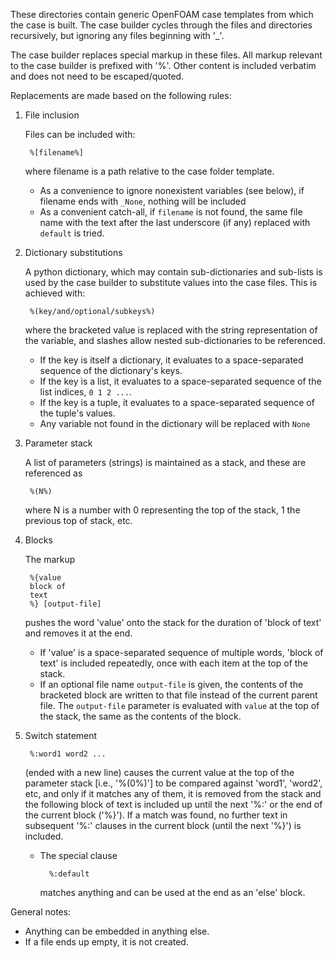 These directories contain generic OpenFOAM case templates 
from which the case is built. The case builder cycles through the
files and directories recursively, but ignoring
any files beginning with '_'.

The case builder replaces special markup in these
files. All markup relevant to the case builder is prefixed 
with '%'. Other content is included verbatim and
does not need to be escaped/quoted.

Replacements are made based on the following rules:

1. File inclusion
   
   Files can be included with:
   
        %[filename%]
   
   where filename is a path relative to 
   the case folder template.
   - As a convenience to ignore nonexistent variables (see below),
   if filename ends with `_None`, nothing will be included
   - As a convenient catch-all, if `filename` is not found,
   the same file name with the text after the last underscore
   (if any) replaced with `default` is tried. 

2. Dictionary substitutions
 
    A python dictionary, which may contain sub-dictionaries and 
    sub-lists is used by the case builder to substitute values 
    into the case files. This is achieved with:
    
        %(key/and/optional/subkeys%)
    
    where the bracketed value is replaced with the string
    representation of the variable, and slashes allow nested
    sub-dictionaries to be referenced.
    - If the key is itself a dictionary, it evaluates
    to a space-separated sequence of the dictionary's keys.
    - If the key is a list, it evaluates to a space-separated
    sequence of the list indices, `0 1 2 ...`.
    - If the key is a tuple, it evaluates to a space-separated
    sequence of the tuple's values.
    - Any variable not found in the dictionary will be replaced 
    with `None`

3. Parameter stack

    A list of parameters (strings) is 
    maintained as a stack,
    and these are referenced as 
    
        %(N%)
    
    where N is a number
    with 0 representing the top of the stack, 1 the previous top
    of stack, etc.

4. Blocks
   
   The markup

        %{value
        block of
        text
        %} [output-file]

    pushes the word 'value' onto the stack for the duration of
    'block of text' and removes it at the end.
    - If 'value' is a space-separated sequence of multiple 
    words, 'block of text' is included repeatedly, once with 
    each item at the top of the stack.
    - If an optional file name `output-file` is given, the contents
    of the bracketed block are written to that file instead of the
    current parent file. The `output-file` parameter is evaluated
    with `value` at the top of the stack, the same as the contents
    of the block.

5. Switch statement

        %:word1 word2 ...
    
    (ended with a new line) causes the current value at
    the top of the parameter stack [i.e., '%(0%)'] to be compared 
    against 'word1', 'word2', etc, and only if it matches any of 
    them, it is removed from the stack and the following block of 
    text is included up until the next 
    '%:' or the end of the current block ('%}'). 
    If a match was found, no further text in 
    subsequent '%:' clauses in the current block (until 
    the next '%}') is included.
    - The special clause 

            %:default 

        matches anything and can be
        used at the end as an 'else' block.

General notes:

* Anything can be embedded in anything else.
* If a file ends up empty, it is not created.
